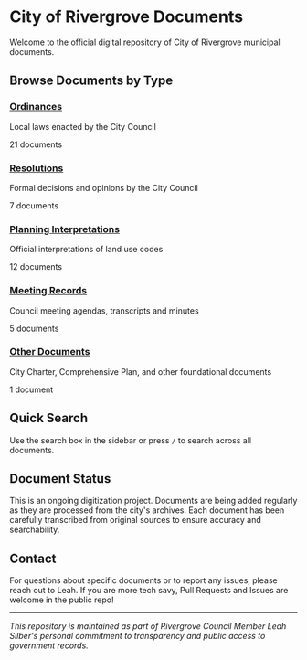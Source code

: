 # City of Rivergrove Documents

Welcome to the official digital repository of City of Rivergrove municipal documents.

## Browse Documents by Type

<div class="simple-cards">

<div class="simple-card">
<h3><a href="ordinances/1974-Ord-16-Parks.html">Ordinances</a></h3>
<p>Local laws enacted by the City Council</p>
<p class="doc-count">21 documents</p>
</div>

<div class="simple-card">
<h3><a href="resolutions/1976-Res-22-PC.html">Resolutions</a></h3>
<p>Formal decisions and opinions by the City Council</p>
<p class="doc-count">7 documents</p>
</div>

<div class="simple-card">
<h3><a href="interpretations/1997-07-07-RE-2.040h-permitting-adus.html">Planning Interpretations</a></h3>
<p>Official interpretations of land use codes</p>
<p class="doc-count">12 documents</p>
</div>

<div class="simple-card">
<h3><a href="agendas/2018-05-14-Agenda.html">Meeting Records</a></h3>
<p>Council meeting agendas, transcripts and minutes</p>
<p class="doc-count">5 documents</p>
</div>

<div class="simple-card">
<h3><a href="other/1974-City-Charter.html">Other Documents</a></h3>
<p>City Charter, Comprehensive Plan, and other foundational documents</p>
<p class="doc-count">1 document</p>
</div>

</div>

## Quick Search

Use the search box in the sidebar or press `/` to search across all documents.

## Document Status

This is an ongoing digitization project. Documents are being added regularly as they are processed from the city's archives. Each document has been carefully transcribed from original sources to ensure accuracy and searchability.

## Contact

For questions about specific documents or to report any issues, please reach out to Leah. If you are more tech savy, Pull Requests and Issues are welcome in the public repo!

---

_This repository is maintained as part of Rivergrove Council Member Leah Silber's personal commitment to transparency and public access to government records._

<!-- Test change at Sun Aug 31 22:09:52 PDT 2025 -->

<!-- Another test at Sun Aug 31 22:11:02 PDT 2025 -->

<!-- Test at 22:44:02 -->

<!-- It works! 22:44:22 -->
